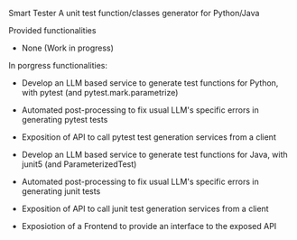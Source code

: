 Smart Tester
A unit test function/classes generator for Python/Java

Provided functionalities
- None (Work in progress)

In porgress functionalities:
- Develop an LLM based service to generate test functions for Python, with pytest (and pytest.mark.parametrize)
- Automated post-processing to fix usual LLM's specific errors in generating pytest tests
- Exposition of API to call pytest test generation services from a client

- Develop an LLM based service to generate test functions for Java, with junit5 (and ParameterizedTest)
- Automated post-processing to fix usual LLM's specific errors in generating junit tests
- Exposition of API to call junit test generation services from a client

- Exposiotion of a Frontend to provide an interface to the exposed API
